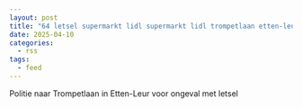 ```yaml
---
layout: post
title: "64 letsel supermarkt lidl supermarkt lidl trompetlaan etten-leur"
date: 2025-04-10
categories: 
  - rss
tags: 
  - feed
---
```


Politie naar Trompetlaan in Etten-Leur voor ongeval met letsel
